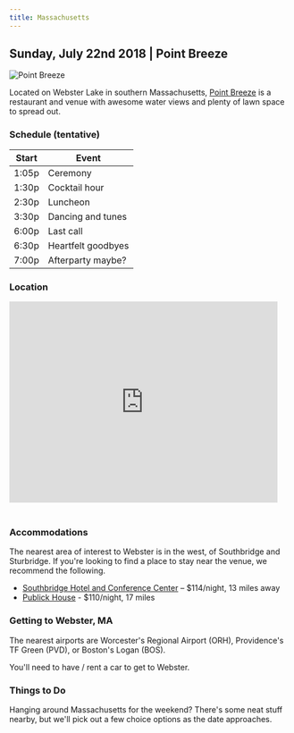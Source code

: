 ```yaml
---
title: Massachusetts
---
```


## Sunday, July 22nd 2018 | Point Breeze

![Point Breeze](/images/point_breeze.jpeg)

<!-- Please [RVSP here](https://goo.gl/forms/R4FaelVPDCOp7wJR2)! -->

Located on Webster Lake in southern Massachusetts, [Point Breeze](https://www.pointbreezeonwebsterlake.com/) is a restaurant and venue with awesome water views and plenty of lawn space to spread out.


### Schedule (tentative)

Start | Event
------------ | -------------
1:05p | Ceremony
1:30p | Cocktail hour
2:30p | Luncheon
3:30p | Dancing and tunes
6:00p | Last call
6:30p | Heartfelt goodbyes
7:00p | Afterparty maybe?


### Location

<iframe src="https://www.google.com/maps/embed?pb=!1m14!1m8!1m3!1d11853.750645891125!2d-71.8395641!3d42.0337945!3m2!1i1024!2i768!4f13.1!3m3!1m2!1s0x0%3A0xaa073de7c17309f!2sPoint+Breeze!5e0!3m2!1sen!2sus!4v1516558063789" width="480" height="360" frameborder="0" style="border:0; margin-bottom: 20px" allowfullscreen></iframe>


### Accommodations

The nearest area of interest to Webster is in the west, of Southbridge and Sturbridge. If you're looking to find a place to stay near the venue, we recommend the following.

- [Southbridge Hotel and Conference Center](http://www.southbridgehotel.com/) – $114/night, 13 miles away
- [Publick House](http://www.publickhouse.com/accommodations/publick-house-historic-inn) - $110/night, 17 miles


### Getting to Webster, MA

The nearest airports are Worcester's Regional Airport (ORH), Providence's TF Green (PVD), or Boston's Logan (BOS).

You'll need to have / rent a car to get to Webster.


### Things to Do

Hanging around Massachusetts for the weekend? There's some neat stuff nearby, but we'll pick out a few choice options as the date approaches.

<!-- **bars**
- tbd
- tbd

**restaurants**
- tbd
- tbd

**other**
- tbd
 -->
